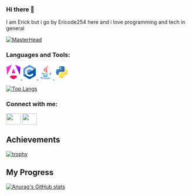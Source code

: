 ### Hi there 👋
I am Erick but i go by Ericode254 here and i love programming and tech in general

[![MasterHead](https://drive.google.com/file/d/1LXOyudawiuOWiNXZKsXWoX12HMAoiXyT/view?usp=sharing)](https://github.com/Ericode254)

<h3 align="left">Languages and Tools:</h3>
<p align="left"> <a href="https://angular.io/" target="_blank"> <img src="https://github.com/devicons/devicon/blob/master/icons/angular/angular-original.svg" alt="c" width="40" height="40"/> </a> <a href="https://devdocs.io/c/" target="_blank"> <img src="https://github.com/devicons/devicon/blob/master/icons/c/c-original.svg" alt="c" width="40" height="40"/> </a> <a href="https://docs.oracle.com/en/java/" target="_blank"> <img src="https://github.com/devicons/devicon/blob/master/icons/java/java-original.svg" alt="c" width="40" height="40"/> </a> <a href="https://www.python.org/doc/" target="_blank"> <img src="https://github.com/devicons/devicon/blob/master/icons/python/python-original.svg" alt="c" width="40" height="40"/> </a> <p/>
  
[![Top Langs](https://github-readme-stats.vercel.app/api/top-langs/?username=anuraghazra&layout=donut)](https://github.com/anuraghazra/github-readme-stats)

<h3 align="left">Connect with me:</h3>
<p align="left">
<a href="https://twitter.com/erick_jillo" target="blank"><img align="center" src="https://cdn.jsdelivr.net/npm/simple-icons@3.0.1/icons/twitter.svg" alt="" height="30" width="40" /></a>
<a href="your link" target="blank"><img align="center" src="https://cdn.jsdelivr.net/npm/simple-icons@3.0.1/icons/linkedin.svg" alt="" height="30" width="40" /></a>
</p>

## Achievements
[![trophy](https://github-profile-trophy.vercel.app/?username=ryo-ma&theme=onedark)](https://github.com/ryo-ma/github-profile-trophy)

## My Progress
[![Anurag's GitHub stats](https://github-readme-stats.vercel.app/api?username=Ericode254&show_icons=true&theme=dracula)](https://github.com/anuraghazra/github-readme-stats)

